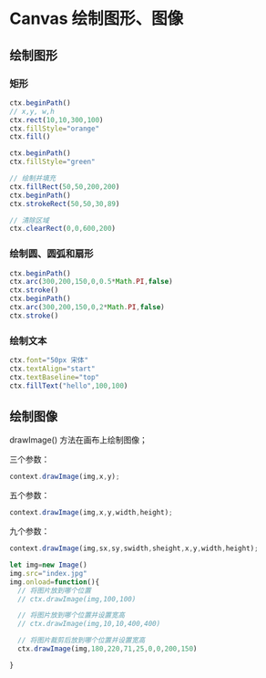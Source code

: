 # Canvas 绘制图形、图像
## 绘制图形

### 矩形

```js
ctx.beginPath()
// x,y, w,h
ctx.rect(10,10,300,100)
ctx.fillStyle="orange"
ctx.fill()

ctx.beginPath()
ctx.fillStyle="green"

// 绘制并填充
ctx.fillRect(50,50,200,200)
ctx.beginPath()
ctx.strokeRect(50,50,30,89)

// 清除区域
ctx.clearRect(0,0,600,200)
```

### 绘制圆、圆弧和扇形

```js
ctx.beginPath()
ctx.arc(300,200,150,0,0.5*Math.PI,false)
ctx.stroke()
ctx.beginPath()
ctx.arc(300,200,150,0,2*Math.PI,false)
ctx.stroke()
```

### 绘制文本

```js
ctx.font="50px 宋体"
ctx.textAlign="start"
ctx.textBaseline="top"
ctx.fillText("hello",100,100)
```

## 绘制图像

drawImage() 方法在画布上绘制图像；

三个参数：

```js
context.drawImage(img,x,y);
```

五个参数：

```js
context.drawImage(img,x,y,width,height);
```

九个参数：

```js
context.drawImage(img,sx,sy,swidth,sheight,x,y,width,height);

let img=new Image()
img.src="index.jpg"
img.onload=function(){
  // 将图片放到哪个位置
  // ctx.drawImage(img,100,100)

  // 将图片放到哪个位置并设置宽高
  // ctx.drawImage(img,10,10,400,400)

  // 将图片裁剪后放到哪个位置并设置宽高
  ctx.drawImage(img,180,220,71,25,0,0,200,150)

}
```